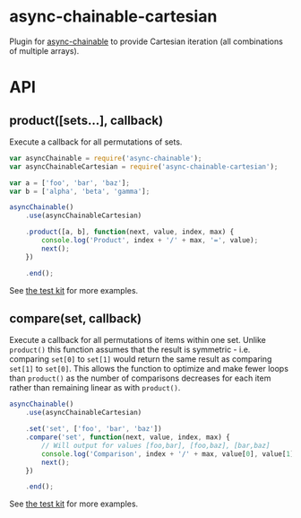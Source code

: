 async-chainable-cartesian
=========================
Plugin for [async-chainable](https://github.com/hash-bang/async-chainable) to provide Cartesian iteration (all combinations of multiple arrays).


API
===

product([sets...], callback)
----------------------------
Execute a callback for all permutations of sets.


```javascript
var asyncChainable = require('async-chainable');
var asyncChainableCartesian = require('async-chainable-cartesian');

var a = ['foo', 'bar', 'baz'];
var b = ['alpha', 'beta', 'gamma'];

asyncChainable()
	.use(asyncChainableCartesian)

	.product([a, b], function(next, value, index, max) {
		console.log('Product', index + '/' + max, '=', value);
		next();
	})

	.end();
```

See [the test kit](test/product.js) for more examples.


compare(set, callback)
----------------------
Execute a callback for all permutations of items within one set.
Unlike `product()` this function assumes that the result is symmetric - i.e. comparing `set[0]` to `set[1]` would return the same result as comparing `set[1]` to `set[0]`. This allows the function to optimize and make fewer loops than `product()` as the number of comparisons decreases for each item rather than remaining linear as with `product()`.


```javascript
asyncChainable()
	.use(asyncChainableCartesian)

	.set('set', ['foo', 'bar', 'baz'])
	.compare('set', function(next, value, index, max) {
		// Will output for values [foo,bar], [foo,baz], [bar,baz]
		console.log('Comparison', index + '/' + max, value[0], value[1]);
		next();
	})

	.end();
```


See [the test kit](test/compare.js) for more examples.
